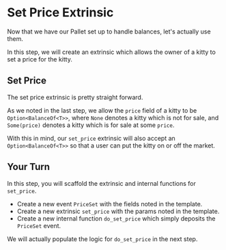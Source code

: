 # Set Price Extrinsic

Now that we have our Pallet set up to handle balances, let's actually use them.

In this step, we will create an extrinsic which allows the owner of a kitty to set a price for the kitty.

## Set Price

The set price extrinsic is pretty straight forward.

As we noted in the last step, we allow the `price` field of a kitty to be `Option<BalanceOf<T>>`, where `None` denotes a kitty which is not for sale, and `Some(price)` denotes a kitty which is for sale at some `price`.

With this in mind, our `set_price` extrinsic will also accept an `Option<BalanceOf<T>>` so that a user can put the kitty on or off the market.

## Your Turn

In this step, you will scaffold the extrinsic and internal functions for `set_price`.

- Create a new event `PriceSet` with the fields noted in the template.
- Create a new extrinsic `set_price` with the params noted in the template.
- Create a new internal function `do_set_price` which simply deposits the `PriceSet` event.

We will actually populate the logic for `do_set_price` in the next step.
